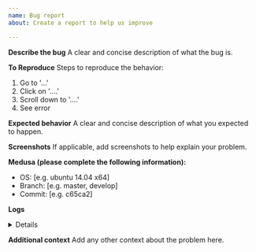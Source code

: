 ```yaml
---
name: Bug report
about: Create a report to help us improve

---
```


**Describe the bug**
A clear and concise description of what the bug is.

**To Reproduce**
Steps to reproduce the behavior:
1. Go to '...'
2. Click on '....'
3. Scroll down to '....'
4. See error

**Expected behavior**
A clear and concise description of what you expected to happen.

**Screenshots**
If applicable, add screenshots to help explain your problem.

**Medusa (please complete the following information):**
 - OS: [e.g. ubuntu 14.04 x64]
 - Branch: [e.g. master, develop]
 - Commit: [e.g. c65ca2]

**Logs**
<details>

```
<-- Please replace this whole line with your logs -->
```
</details>

**Additional context**
Add any other context about the problem here.
